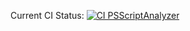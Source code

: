 Current CI Status: [![CI PSScriptAnalyzer](https://github.com/Redlockz/Useful_PSMs/actions/workflows/test-module.yml/badge.svg)](https://github.com/Redlockz/Useful_PSMs/actions/workflows/test-module.yml)
